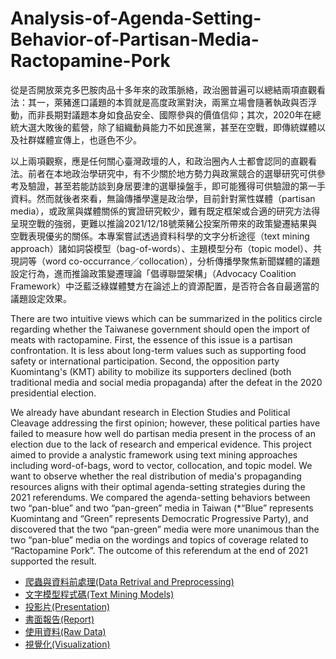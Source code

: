 # Analysis-of-Agenda-Setting-Behavior-of-Partisan-Media-Ractopamine-Pork
從是否開放萊克多巴胺肉品十多年來的政策脈絡，政治圈普遍可以總結兩項直觀看法：其一，萊豬進口議題的本質就是高度政黨對決，兩黨立場會隨著執政與否浮動，而非長期對議題本身如食品安全、國際參與的價值信仰；其次，2020年在總統大選大敗後的藍營，除了組織動員能力不如民進黨，甚至在空戰，即傳統媒體以及社群媒體宣傳上，也遜色不少。

以上兩項觀察，應是任何關心臺灣政壇的人，和政治圈內人士都會認同的直觀看法。前者在本地政治學研究中，有不少關於地方勢力與政黨競合的選舉研究可供參考及驗證，甚至若能訪談到身居要津的選舉操盤手，即可能獲得可供驗證的第一手資料。然而就後者來看，無論傳播學還是政治學，目前針對黨性媒體（partisan media），或政黨與媒體關係的實證研究較少，難有既定框架或合適的研究方法得呈現空戰的強弱，更難以推論2021/12/18號萊豬公投案所帶來的政策變遷結果與空戰表現優劣的關係。本專案嘗試透過資料科學的文字分析途徑（text mining approach）諸如詞袋模型（bag-of-words）、主題模型分布（topic model）、共現詞等（word co-occurrance／collocation），分析傳播學聚焦新聞媒體的議題設定行為，進而推論政策變遷理論「倡導聯盟架構」（Advocacy Coalition Framework）中泛藍泛綠媒體雙方在論述上的資源配置，是否符合各自最適當的議題設定效果。

There are two intuitive views which can be summarized in the politics circle regarding whether the Taiwanese government should open the import of meats with ractopamine. First, the essence of this issue is a partisan confrontation. It is less about long-term values such as supporting food safety or international participation. Second, the opposition party Kuomintang's (KMT) ability to mobilize its supporters declined (both traditional media and social media propaganda) after the defeat in the 2020 presidential election.

We already have abundant research in Election Studies and Political Cleavage addressing the first opinion; however, these political parties have failed to measure how well do partisan media present in the process of an election due to the lack of research and emperical evidence. This project aimed to provide a analystic framework using text mining approaches including word-of-bags, word to vector, collocation, and topic model. We want to observe whether the real distribution of media's propaganding resources aligns with their optimal agenda-setting strategies during the 2021 referendums. We compared the agenda-setting behaviors between two “pan-blue” and two “pan-green” media in Taiwan (*“Blue” represents Kuomintang and “Green” represents Democratic Progressive Party), and discovered that the two “pan-green” media were more unanimous than the two “pan-blue” media on the wordings and topics of coverage related to “Ractopamine Pork”. The outcome of this referendum at the end of 2021 supported the result.


- [爬蟲與資料前處理(Data Retrival and Preprocessing)](preprocessing)
- [文字模型程式碼(Text Mining Models)](model)
- [投影片(Presentation)](presentation.pdf)
- [書面報告(Report)](writing_sample.pdf)
- [使用資料(Raw Data)](data)
- [視覺化(Visualization)](plot)
